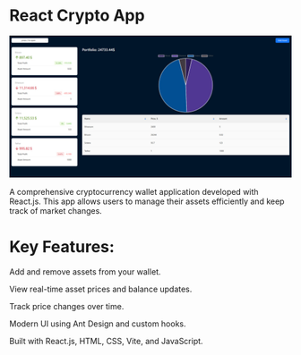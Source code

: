 # React Crypto App

![Memory Game Screenshot](https://raw.githubusercontent.com/trenches022/react-crypto-app/master/crypto-screenshot.jpg)

A comprehensive cryptocurrency wallet application developed with React.js. This app allows users to manage their assets efficiently and keep track of market changes.

# Key Features:

Add and remove assets from your wallet.

View real-time asset prices and balance updates.

Track price changes over time.

Modern UI using Ant Design and custom hooks.

Built with React.js, HTML, CSS, Vite, and JavaScript.
